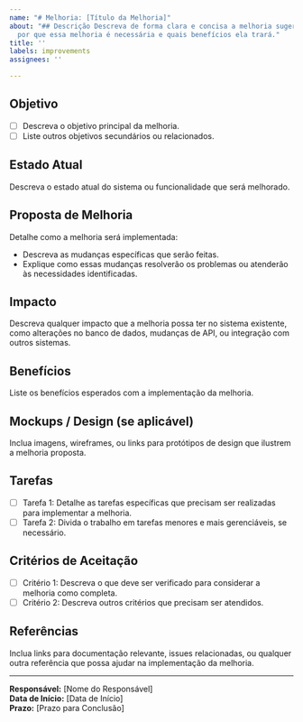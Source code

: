 ```yaml
---
name: "# Melhoria: [Título da Melhoria]"
about: "## Descrição Descreva de forma clara e concisa a melhoria sugerida. Explique
  por que essa melhoria é necessária e quais benefícios ela trará."
title: ''
labels: improvements
assignees: ''

---
```


## Objetivo
- [ ] Descreva o objetivo principal da melhoria.
- [ ] Liste outros objetivos secundários ou relacionados.

## Estado Atual
Descreva o estado atual do sistema ou funcionalidade que será melhorado.

## Proposta de Melhoria
Detalhe como a melhoria será implementada:
- Descreva as mudanças específicas que serão feitas.
- Explique como essas mudanças resolverão os problemas ou atenderão às necessidades identificadas.

## Impacto
Descreva qualquer impacto que a melhoria possa ter no sistema existente, como alterações no banco de dados, mudanças de API, ou integração com outros sistemas.

## Benefícios
Liste os benefícios esperados com a implementação da melhoria.

## Mockups / Design (se aplicável)
Inclua imagens, wireframes, ou links para protótipos de design que ilustrem a melhoria proposta.

## Tarefas
- [ ] Tarefa 1: Detalhe as tarefas específicas que precisam ser realizadas para implementar a melhoria.
- [ ] Tarefa 2: Divida o trabalho em tarefas menores e mais gerenciáveis, se necessário.

## Critérios de Aceitação
- [ ] Critério 1: Descreva o que deve ser verificado para considerar a melhoria como completa.
- [ ] Critério 2: Descreva outros critérios que precisam ser atendidos.

## Referências
Inclua links para documentação relevante, issues relacionadas, ou qualquer outra referência que possa ajudar na implementação da melhoria.

---

**Responsável:** [Nome do Responsável]  
**Data de Início:** [Data de Início]  
**Prazo:** [Prazo para Conclusão]
